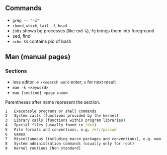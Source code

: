 ## Commands

- `grep -- "-x"`
- `chmod`, `which`, `tail -f`, `head`
- `jobs` shows bg processes (like `cmd &`), `fg` brings them into foreground
- sed, find
- `echo $$` contains pid of bash

## Man (manual pages)

### Sections

- less editor -> `/<search word` enter; `n` for next result
- `man -k <keyword>`
- `man [section] <page name>`

Parentheses after name represent the section.

```cmd
1   Executable programs or shell commands
2   System calls (functions provided by the kernel)
3   Library calls (functions within program libraries)
4   Special files (usually found in /dev)
5   File formats and conventions, e.g. /etc/passwd
6   Games
7   Miscellaneous (including macro packages and conventions), e.g. man(7), groff(7)
8   System administration commands (usually only for root)
9   Kernel routines [Non standard]
```
